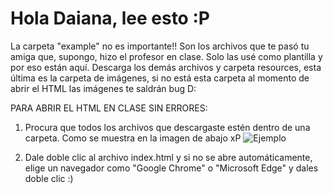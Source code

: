 # Hola Daiana, lee esto :P
La carpeta "example" no es importante!! Son los archivos que te pasó tu amiga que, supongo, hizo el profesor en clase. Solo las usé como plantilla y por eso están aquí.
Descarga los demás archivos y carpeta resources, esta última es la carpeta de imágenes, si no está esta carpeta al momento de abrir el HTML las imágenes te saldrán bug D:

PARA ABRIR EL HTML EN CLASE SIN ERRORES: 
1. Procura que todos los archivos que descargaste estén dentro de una carpeta. Como se muestra en la imagen de abajo xP
![Ejemplo](https://github.com/Nevtr4l/translate-wireframe/assets/99375902/9d43b74d-a798-479d-bcac-13abc62529dc)

2. Dale doble clic al archivo index.html y si no se abre automáticamente, elige un navegador como "Google Chrome" o "Microsoft Edge" y dales doble clic :)

